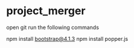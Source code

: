 # project_merger

open git
run the following commands

npm install bootstrap@4.1.3
npm install popper.js